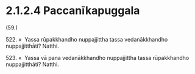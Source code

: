 

# 2.1.2.4 Paccanīkapuggala





(59.)

522\. »  Yassa rūpakkhandho nuppajjittha tassa vedanākkhandho nuppajjitthāti? Natthi.

523\. «  Yassa vā pana vedanākkhandho nuppajjittha tassa rūpakkhandho nuppajjitthāti? Natthi.




